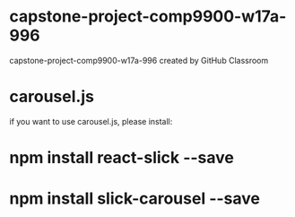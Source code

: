 # capstone-project-comp9900-w17a-996

capstone-project-comp9900-w17a-996 created by GitHub Classroom

# carousel.js

if you want to use carousel.js, please install:

# npm install react-slick --save
# npm install slick-carousel --save


